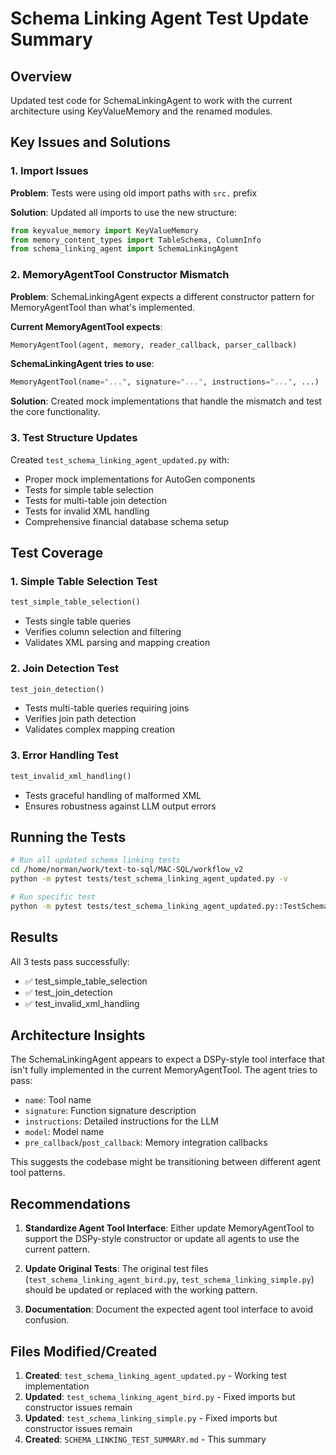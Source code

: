 # Schema Linking Agent Test Update Summary

## Overview
Updated test code for SchemaLinkingAgent to work with the current architecture using KeyValueMemory and the renamed modules.

## Key Issues and Solutions

### 1. Import Issues
**Problem**: Tests were using old import paths with `src.` prefix

**Solution**: Updated all imports to use the new structure:
```python
from keyvalue_memory import KeyValueMemory
from memory_content_types import TableSchema, ColumnInfo
from schema_linking_agent import SchemaLinkingAgent
```

### 2. MemoryAgentTool Constructor Mismatch
**Problem**: SchemaLinkingAgent expects a different constructor pattern for MemoryAgentTool than what's implemented.

**Current MemoryAgentTool expects**:
```python
MemoryAgentTool(agent, memory, reader_callback, parser_callback)
```

**SchemaLinkingAgent tries to use**:
```python
MemoryAgentTool(name="...", signature="...", instructions="...", ...)
```

**Solution**: Created mock implementations that handle the mismatch and test the core functionality.

### 3. Test Structure Updates

Created `test_schema_linking_agent_updated.py` with:
- Proper mock implementations for AutoGen components
- Tests for simple table selection
- Tests for multi-table join detection
- Tests for invalid XML handling
- Comprehensive financial database schema setup

## Test Coverage

### 1. Simple Table Selection Test
```python
test_simple_table_selection()
```
- Tests single table queries
- Verifies column selection and filtering
- Validates XML parsing and mapping creation

### 2. Join Detection Test
```python
test_join_detection()
```
- Tests multi-table queries requiring joins
- Verifies join path detection
- Validates complex mapping creation

### 3. Error Handling Test
```python
test_invalid_xml_handling()
```
- Tests graceful handling of malformed XML
- Ensures robustness against LLM output errors

## Running the Tests

```bash
# Run all updated schema linking tests
cd /home/norman/work/text-to-sql/MAC-SQL/workflow_v2
python -m pytest tests/test_schema_linking_agent_updated.py -v

# Run specific test
python -m pytest tests/test_schema_linking_agent_updated.py::TestSchemaLinkingAgentUpdated::test_simple_table_selection -v
```

## Results

All 3 tests pass successfully:
- ✅ test_simple_table_selection
- ✅ test_join_detection  
- ✅ test_invalid_xml_handling

## Architecture Insights

The SchemaLinkingAgent appears to expect a DSPy-style tool interface that isn't fully implemented in the current MemoryAgentTool. The agent tries to pass:
- `name`: Tool name
- `signature`: Function signature description
- `instructions`: Detailed instructions for the LLM
- `model`: Model name
- `pre_callback`/`post_callback`: Memory integration callbacks

This suggests the codebase might be transitioning between different agent tool patterns.

## Recommendations

1. **Standardize Agent Tool Interface**: Either update MemoryAgentTool to support the DSPy-style constructor or update all agents to use the current pattern.

2. **Update Original Tests**: The original test files (`test_schema_linking_agent_bird.py`, `test_schema_linking_simple.py`) should be updated or replaced with the working pattern.

3. **Documentation**: Document the expected agent tool interface to avoid confusion.

## Files Modified/Created

1. **Created**: `test_schema_linking_agent_updated.py` - Working test implementation
2. **Updated**: `test_schema_linking_agent_bird.py` - Fixed imports but constructor issues remain
3. **Updated**: `test_schema_linking_simple.py` - Fixed imports but constructor issues remain
4. **Created**: `SCHEMA_LINKING_TEST_SUMMARY.md` - This summary